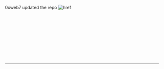  0xweb7 updated the repo
![href](https://github.com/user-attachments/assets/34699a7f-2511-4302-8a8f-04dad7091f60)

<picture> 
 <svg alt="x" src="https://github.com/user-attachments/assets/34699a7f-2511-4302-8a8f-04dad7091f60">
</picture>

-------
